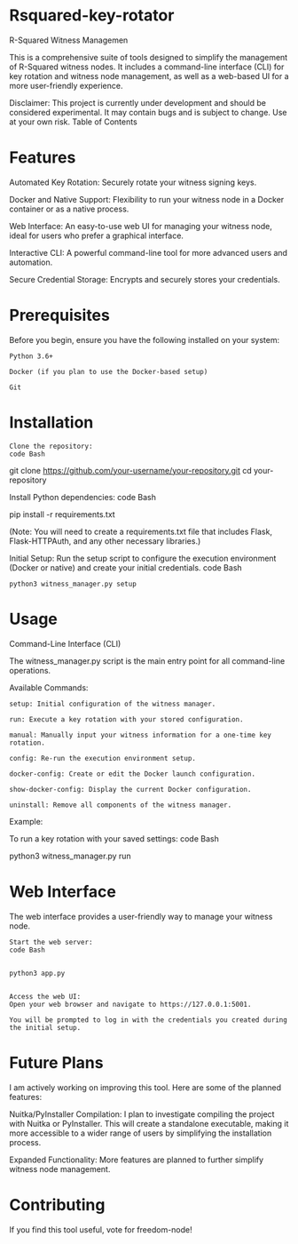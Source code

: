 # Rsquared-key-rotator

R-Squared Witness Managemen

This is a comprehensive suite of tools designed to simplify the management of R-Squared witness nodes. It includes a command-line interface (CLI) for key rotation and witness node management, as well as a web-based UI for a more user-friendly experience.

Disclaimer: This project is currently under development and should be considered experimental. It may contain bugs and is subject to change. Use at your own risk.
Table of Contents

# Features

Automated Key Rotation: Securely rotate your witness signing keys.

Docker and Native Support: Flexibility to run your witness node in a Docker container or as a native process.

Web Interface: An easy-to-use web UI for managing your witness node, ideal for users who prefer a graphical interface.

Interactive CLI: A powerful command-line tool for more advanced users and automation.

Secure Credential Storage: Encrypts and securely stores your credentials.

# Prerequisites

Before you begin, ensure you have the following installed on your system:

    Python 3.6+

    Docker (if you plan to use the Docker-based setup)

    Git

# Installation

    Clone the repository:
    code Bash




    
git clone https://github.com/your-username/your-repository.git
cd your-repository

  

Install Python dependencies:
code Bash



    
pip install -r requirements.txt

  

(Note: You will need to create a requirements.txt file that includes Flask, Flask-HTTPAuth, and any other necessary libraries.)

Initial Setup:
Run the setup script to configure the execution environment (Docker or native) and create your initial credentials.
code Bash

    
    

        
    python3 witness_manager.py setup

      

# Usage

Command-Line Interface (CLI)

The witness_manager.py script is the main entry point for all command-line operations.

Available Commands:

    setup: Initial configuration of the witness manager.

    run: Execute a key rotation with your stored configuration.

    manual: Manually input your witness information for a one-time key rotation.

    config: Re-run the execution environment setup.

    docker-config: Create or edit the Docker launch configuration.

    show-docker-config: Display the current Docker configuration.

    uninstall: Remove all components of the witness manager.

Example:

To run a key rotation with your saved settings:
code Bash

    
python3 witness_manager.py run

  

# Web Interface

The web interface provides a user-friendly way to manage your witness node.

    Start the web server:
    code Bash

        
    python3 app.py


    Access the web UI:
    Open your web browser and navigate to https://127.0.0.1:5001.

    You will be prompted to log in with the credentials you created during the initial setup.

# Future Plans

I am actively working on improving this tool. Here are some of the planned features:

Nuitka/PyInstaller Compilation: I plan to investigate compiling 
the project with Nuitka or PyInstaller. 
This will create a standalone executable, making it more accessible to a 
wider range of users by simplifying the installation process.

Expanded Functionality: More features are planned to further 
simplify witness node management.

# Contributing

If you find this tool useful, vote for freedom-node!


